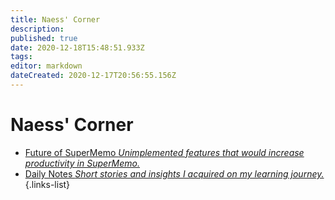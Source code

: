 ```yaml
---
title: Naess' Corner
description: 
published: true
date: 2020-12-18T15:48:51.933Z
tags: 
editor: markdown
dateCreated: 2020-12-17T20:56:55.156Z
---
```


# Naess' Corner
- [Future of SuperMemo *Unimplemented features that would increase productivity in SuperMemo.*](https://www.supermemo.wiki/en/blogs/naess/futureofsupermemo)
- [Daily Notes *Short stories and insights I acquired on my learning journey.*](https://www.supermemo.wiki/en/blogs/naess/dailynotes)
{.links-list}

